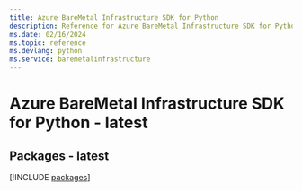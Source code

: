 ```yaml
---
title: Azure BareMetal Infrastructure SDK for Python
description: Reference for Azure BareMetal Infrastructure SDK for Python
ms.date: 02/16/2024
ms.topic: reference
ms.devlang: python
ms.service: baremetalinfrastructure
---
```

# Azure BareMetal Infrastructure SDK for Python - latest
## Packages - latest
[!INCLUDE [packages](baremetal-infrastructure-index.md)]